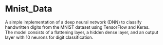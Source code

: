 # Mnist_Data
A simple implementation of a deep neural network (DNN) to classify handwritten digits from the MNIST dataset using TensorFlow and Keras. The model consists of a flattening layer, a hidden dense layer, and an output layer with 10 neurons for digit classification.
